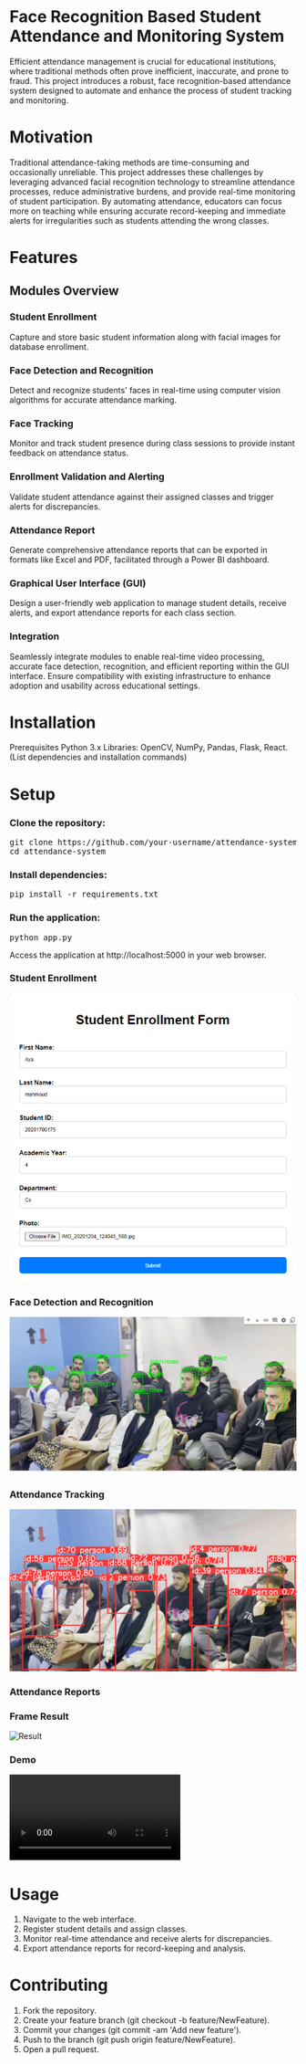 # Face Recognition Based Student Attendance and Monitoring System
Efficient attendance management is crucial for educational institutions, where traditional methods often prove inefficient, inaccurate, and prone to fraud. This project introduces a robust, face recognition-based attendance system designed to automate and enhance the process of student tracking and monitoring.

# Motivation
Traditional attendance-taking methods are time-consuming and occasionally unreliable. This project addresses these challenges by leveraging advanced facial recognition technology to streamline attendance processes, reduce administrative burdens, and provide real-time monitoring of student participation. By automating attendance, educators can focus more on teaching while ensuring accurate record-keeping and immediate alerts for irregularities such as students attending the wrong classes.

# Features
## Modules Overview
### Student Enrollment
Capture and store basic student information along with facial images for database enrollment.

### Face Detection and Recognition
Detect and recognize students' faces in real-time using computer vision algorithms for accurate attendance marking.

### Face Tracking
Monitor and track student presence during class sessions to provide instant feedback on attendance status.

### Enrollment Validation and Alerting
Validate student attendance against their assigned classes and trigger alerts for discrepancies.

### Attendance Report
Generate comprehensive attendance reports that can be exported in formats like Excel and PDF, facilitated through a Power BI dashboard.

### Graphical User Interface (GUI)
Design a user-friendly web application to manage student details, receive alerts, and export attendance reports for each class section.

### Integration
Seamlessly integrate modules to enable real-time video processing, accurate face detection, recognition, and efficient reporting within the GUI interface.
Ensure compatibility with existing infrastructure to enhance adoption and usability across educational settings.

# Installation
Prerequisites
Python 3.x
Libraries: OpenCV, NumPy, Pandas, Flask, React. (List dependencies and installation commands)


# Setup
### Clone the repository:
<pre>
git clone https://github.com/your-username/attendance-system.git
cd attendance-system
</pre>
### Install dependencies:
<pre>
pip install -r requirements.txt
</pre>
### Run the application:
<pre>
python app.py
</pre>

Access the application at http://localhost:5000 in your web browser.

### Student Enrollment
![Enrollment](Screenshot%202024-05-04%20000429.png)
### Face Detection and Recognition
![Regocnition](Screenshot%202024-03-04%20160938.png)
### Attendance Tracking
![Tracking](Screenshot%202024-02-21%20002053.png)
### Attendance Reports
### Frame Result 
![Result](1.png)
### Demo
![Demo](D%20-%20Made%20with%20Clipchamp.mp4)

# Usage
1. Navigate to the web interface.
2. Register student details and assign classes.
3. Monitor real-time attendance and receive alerts for discrepancies.
4. Export attendance reports for record-keeping and analysis.
# Contributing
1. Fork the repository.
2. Create your feature branch (git checkout -b feature/NewFeature).
3. Commit your changes (git commit -am 'Add new feature').
4. Push to the branch (git push origin feature/NewFeature).
5. Open a pull request.
